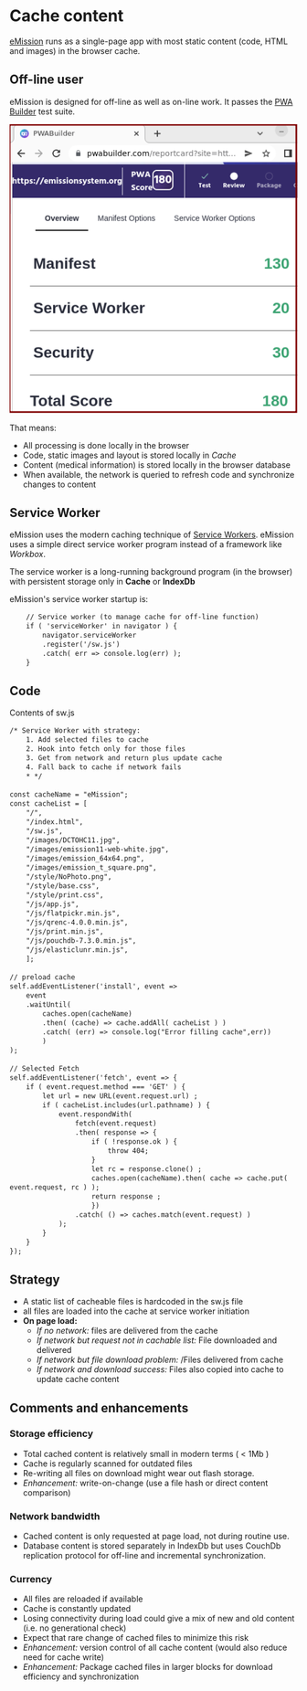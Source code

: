 # Cache content
[eMission](https://github.com/alfille/emission) runs as a single-page app with most static content (code, HTML and images) in the browser cache.
## Off-line user

eMission is designed for off-line as well as on-line work. It passes the [PWA Builder](https://pwabuilder.com) test suite.

![PWAbuilder](/images/pwabuilder.png)

That means:

* All processing is done locally in the browser
* Code, static images and layout is stored locally in *Cache*
* Content (medical information) is stored locally in the browser database
* When available, the network is queried to refresh code and synchronize changes to content

## Service Worker

eMission uses the modern caching technique of [Service Workers](https://developer.chrome.com/docs/workbox/service-worker-overview/). eMission uses a simple direct service worker program instead of a framework like *Workbox*.

The service worker is a long-running background program (in the browser) with persistent storage only in **Cache** or **IndexDb**

eMission's service worker startup is:

```
    // Service worker (to manage cache for off-line function)
    if ( 'serviceWorker' in navigator ) {
        navigator.serviceWorker
        .register('/sw.js')
        .catch( err => console.log(err) );
    }
```

## Code

Contents of sw.js

```
/* Service Worker with strategy:
    1. Add selected files to cache
    2. Hook into fetch only for those files
    3. Get from network and return plus update cache
    4. Fall back to cache if network fails
    * */
    
const cacheName = "eMission";
const cacheList = [
    "/",
    "/index.html",
    "/sw.js",
    "/images/DCTOHC11.jpg",
    "/images/emission11-web-white.jpg",
    "/images/emission_64x64.png",
    "/images/emission_t_square.png",
    "/style/NoPhoto.png",
    "/style/base.css",
    "/style/print.css",
    "/js/app.js",
    "/js/flatpickr.min.js",
    "/js/qrenc-4.0.0.min.js",
    "/js/print.min.js",
    "/js/pouchdb-7.3.0.min.js",
    "/js/elasticlunr.min.js",
    ];

// preload cache
self.addEventListener('install', event => 
    event
    .waitUntil(
        caches.open(cacheName)
        .then( (cache) => cache.addAll( cacheList ) )
        .catch( (err) => console.log("Error filling cache",err))
        )
);

// Selected Fetch
self.addEventListener('fetch', event => {
    if ( event.request.method === 'GET' ) {
        let url = new URL(event.request.url) ;
        if ( cacheList.includes(url.pathname) ) {
            event.respondWith(
                fetch(event.request)
                .then( response => {
                    if ( !response.ok ) {
                        throw 404;
                    }
                    let rc = response.clone() ;
                    caches.open(cacheName).then( cache => cache.put( event.request, rc ) );
                    return response ;
                    })
                .catch( () => caches.match(event.request) )
            );
        }
    }
});
```

## Strategy

* A static list of cacheable files is hardcoded in the sw.js file
* all files are loaded into the cache at service worker initiation
* **On page load:**
  * *If no network:* files are delivered from the cache
  * *If network but request not in cachable list:* File downloaded and delivered
  * *If network but file download problem:* /Files delivered from cache
  * *If network and download success:* Files also copied into cache to update cache content
## Comments and enhancements
### Storage efficiency

* Total cached content is relatively small in modern terms ( < 1Mb )
* Cache is regularly scanned for outdated files
* Re-writing all files on download might wear out flash storage.
* *Enhancement:* write-on-change (use a file hash or direct content comparison)

### Network bandwidth

* Cached content is only requested at page load, not during routine use.
* Database content is stored separately in IndexDb but uses CouchDb replication protocol for off-line and incremental synchronization.

### Currency

* All files are reloaded if available
* Cache is constantly updated
* Losing connectivity during load could give a mix of new and old content (i.e. no generational check)
* Expect that rare change of cached files to minimize this risk
* *Enhancement:* version control of all cache content (would also reduce need for cache write)
* *Enhancement:* Package cached files in larger blocks for download efficiency and synchronization